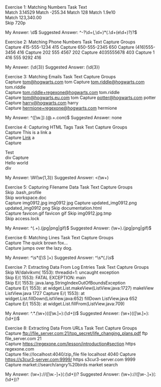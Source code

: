 Exercise 1: Matching Numbers
Task	Text	 
Match	3.14529	
Match	-255.34	
Match	128	
Match	1.9e10	
Match	123,340.00	
Skip	720p

My Answer: \d$
Suggested Answer:  ^-?\d+(,\d+)*(\.\d+(e\d+)?)?$

Exercise 2: Matching Phone Numbers
Task	Text	Capture Groups	 
Capture	415-555-1234	415	
Capture	650-555-2345	650	
Capture	(416)555-3456	416	
Capture	202 555 4567	202	
Capture	4035555678	403	
Capture	1 416 555 9292	416

My Answer: (\d{3})
Suggested Answer:  (\d{3})

Exercise 3: Matching Emails
Task	Text	Capture Groups	 
Capture	tom@hogwarts.com	tom	
Capture	tom.riddle@hogwarts.com	tom.riddle	
Capture	tom.riddle+regexone@hogwarts.com	tom.riddle	
Capture	tom@hogwarts.eu.com	tom	
Capture	potter@hogwarts.com	potter	
Capture	harry@hogwarts.com	harry	
Capture	hermione+regexone@hogwarts.com	hermione	

My Answer: ^([\w\.]*).*(@.+\.com)$
Suggested Answer:  none

Exercise 4: Capturing HTML Tags
Task	Text	Capture Groups	 
Capture	<a>This is a link</a>	a	
Capture	<a href='https://regexone.com'>Link</a>	a	
Capture	<div class='test_style'>Test</div>	div	
Capture	<div>Hello <span>world</span></div>	div	

My Answer: \W(\w{1,3})
Suggested Answer:  <(\w+)

Exercise 5: Capturing Filename Data
Task	Text	Capture Groups	 
Skip	.bash_profile		
Skip	workspace.doc		
Capture	img0912.jpg	img0912 jpg	
Capture	updated_img0912.png	updated_img0912 png	
Skip	documentation.html		
Capture	favicon.gif	favicon gif	
Skip	img0912.jpg.tmp		
Skip	access.lock		


My Answer: ^(.+)\.(jpg|png|gif)$
Suggested Answer:  (\w+)\.(jpg|png|gif)$


Exercise 6: Matching Lines
Task	Text	Capture Groups	 
Capture				The quick brown fox...	
Capture	   jumps over the lazy dog.


My Answer: ^\s*([\S ]+)
Suggested Answer:  ^\s*(.*)\s*$


Exercise 7: Extracting Data From Log Entries
Task	Text	Capture Groups	 
Skip	W/dalvikvm( 1553): threadid=1: uncaught exception		
Skip	E/( 1553): FATAL EXCEPTION: main		
Skip	E/( 1553): java.lang.StringIndexOutOfBoundsException		
Capture	E/( 1553):   at widget.List.makeView(ListView.java:1727)	makeView ListView.java 1727	
Capture	E/( 1553):   at widget.List.fillDown(ListView.java:652)	fillDown ListView.java 652	
Capture	E/( 1553):   at widget.List.fillFrom(ListView.java:709)

My Answer: ^.*\.(\w+)\(([\w.]+):(\d+)\)$
Suggested Answer:  (\w+)\(([\w.]+):(\d+)\)$


Exercise 8: Extracting Data From URLs
Task	Text	Capture Groups	 
Capture	ftp://file_server.com:21/top_secret/life_changing_plans.pdf	ftp file_server.com 21	
Capture	https://regexone.com/lesson/introduction#section	https regexone.com	
Capture	file://localhost:4040/zip_file	file localhost 4040	
Capture	https://s3cur3-server.com:9999/	https s3cur3-server.com 9999	
Capture	market://search/angry%20birds	market search	


My Answer: (\w+)://([\w\.\-]+)(:(\d+))?
Suggested Answer:  (\w+)://([\w\-\.]+)(:(\d+))?





